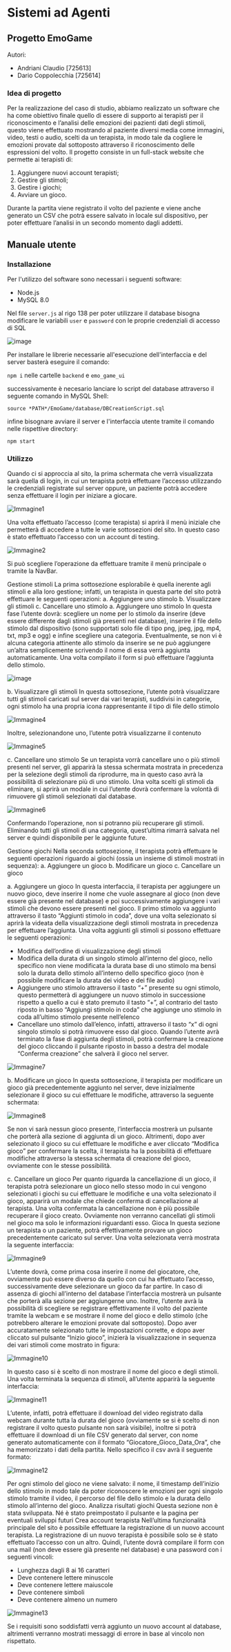 # Sistemi ad Agenti

## Progetto EmoGame

Autori: 
- Andriani Claudio [725613]
- Dario Coppolecchia [725614]

### Idea di progetto
Per la realizzazione del caso di studio, abbiamo realizzato un software che ha come obiettivo finale quello di essere di supporto ai terapisti per il riconoscimento e l’analisi delle emozioni dei pazienti dati degli stimoli, questo viene effettuato mostrando al paziente diversi media come immagini, video, testi o audio, scelti da un terapista, in modo tale da cogliere le emozioni provate dal sottoposto attraverso il riconoscimento delle espressioni del volto. Il progetto consiste in un full-stack website che permette ai terapisti di:
1.	Aggiungere nuovi account terapisti;
2.	Gestire gli stimoli;
3.	Gestire i giochi;
4.	Avviare un gioco.

Durante la partita viene registrato il volto del paziente e viene anche generato un CSV che potrà essere salvato in locale sul dispositivo, per poter effettuare l’analisi in un secondo momento dagli addetti.

## Manuale utente
### Installazione

Per l'utilizzo del software sono necessari i seguenti software:

- Node.js
- MySQL 8.0

Nel file `server.js` al rigo 138 per poter utilizzare il database bisogna modificare le variabili `user` e `password` con le proprie credenziali di accesso di SQL

![image](https://user-images.githubusercontent.com/79840292/206241956-e6b303fa-9af4-4126-94e1-e8e2f9879bc4.png)


Per installare le librerie necessarie all'esecuzione dell'interfaccia e del server basterà eseguire il comando: 

`npm i` nelle cartelle `backend` e `emo_game_ui`

successivamente è necesario lanciare lo script del database attraverso il seguente comando in MySQL Shell:

`source *PATH*/EmoGame/database/DBCreationScript.sql`

infine bisognare avviare il server e l'interfaccia utente tramite il comando nelle rispettive directory:

`npm start`
### Utilizzo

Quando ci si approccia al sito, la prima schermata che verrà visualizzata sarà quella di login, in cui un terapista potrà effettuare l’accesso utilizzando le credenziali registrate sul server oppure, un paziente potrà accedere senza effettuare il login per iniziare a giocare.  

![Immagine1](https://user-images.githubusercontent.com/79840292/205689714-d22d88fd-6ee5-42eb-a3ab-2b0acf4d95e8.png)

Una volta effettuato l’accesso (come terapista) si aprirà il menù iniziale che permetterà di accedere a tutte le varie sottosezioni del sito. In questo caso è stato effettuato l’accesso con un account di testing.

![Immagine2](https://user-images.githubusercontent.com/79840292/205689974-56d82392-45ff-409b-b206-1435d4d98c84.png)

Si può scegliere l’operazione da effettuare tramite il menù principale o tramite la NavBar. 

Gestione stimoli
La prima sottosezione esplorabile è quella inerente agli stimoli e alla loro gestione; infatti, un terapista in questa parte del sito potrà effettuare le seguenti operazioni:
a.	Aggiungere uno stimolo
b.	Visualizzare gli stimoli
c.	Cancellare uno stimolo
a.	Aggiungere uno stimolo
In questa fase l’utente dovrà: scegliere un nome per lo stimolo da inserire (deve essere differente dagli stimoli già presenti nel database), inserire il file dello stimolo dal dispositivo (sono supportati solo file di tipo png, jpeg, jpg, mp4, txt, mp3 e ogg) e infine scegliere una categoria. Eventualmente, se non vi è alcuna categoria attinente allo stimolo da inserire se ne può aggiungere un’altra semplicemente scrivendo il nome di essa verrà aggiunta automaticamente. Una volta compilato il form si può effettuare l’aggiunta dello stimolo. 

![image](https://user-images.githubusercontent.com/79840292/206242658-dedeb4a4-a5fa-43a2-bba6-d70ec2227f5e.png)

b.	Visualizzare gli stimoli
In questa sottosezione, l’utente potrà visualizzare tutti gli stimoli caricati sul server dai vari terapisti, suddivisi in categorie, ogni stimolo ha una propria icona rappresentante il tipo di file dello stimolo

![Immagine4](https://user-images.githubusercontent.com/79840292/205690288-f3a38faa-aff4-4801-a417-e31f9006c194.png)

Inoltre, selezionandone uno, l’utente potrà visualizzarne il contenuto

![Immagine5](https://user-images.githubusercontent.com/79840292/205690390-e98f4512-8aae-44b2-9019-21310b5fabb2.png)

c.	Cancellare uno stimolo
Se un terapista vorrà cancellare uno o più stimoli presenti nel server, gli apparirà la stessa schermata mostrata in precedenza per la selezione degli stimoli da riprodurre, ma in questo caso avrà la possibilità di selezionare più di uno stimolo. Una volta scelti gli stimoli da eliminare, si aprirà un modale in cui l’utente dovrà confermare la volontà di rimuovere gli stimoli selezionati dal database. 


![Immagine6](https://user-images.githubusercontent.com/79840292/205690446-df10c0c0-953e-416a-80c8-b7ef8972253e.png)

Confermando l’operazione, non si potranno più recuperare gli stimoli. Eliminando tutti gli stimoli di una categoria, quest’ultima rimarrà salvata nel server e quindi disponibile per le aggiunte future.

Gestione giochi
Nella seconda sottosezione, il terapista potrà effettuare le seguenti operazioni riguardo ai giochi (ossia un insieme di stimoli mostrati in sequenza):
a. Aggiungere un gioco 
b. Modificare un gioco
c. Cancellare un gioco

a.	Aggiungere un gioco
In questa interfaccia, il terapista per aggiungere un nuovo gioco, deve inserire il nome che vuole assegnare al gioco (non deve essere già presente nel database) e poi successivamente aggiungere i vari stimoli che devono essere presenti nel gioco. Il primo stimolo va aggiunto attraverso il tasto “Aggiunti stimolo in coda”, dove una volta selezionato si aprirà la videata della visualizzazione degli stimoli mostrata in precedenza per effettuare l’aggiunta. Una volta aggiunti gli stimoli si possono effettuare le seguenti operazioni:
-	Modifica dell’ordine di visualizzazione degli stimoli
-	Modifica della durata di un singolo stimolo all’interno del gioco, nello specifico non viene modificata la durata base di uno stimolo ma bensì solo la durata dello stimolo all’interno dello specifico gioco (non è possibile modificare la durata dei video e dei file audio) 
-	Aggiungere uno stimolo attraverso il tasto “+” presente su ogni stimolo, questo permetterà di aggiungere un nuovo stimolo in successione rispetto a quello a cui è stato premuto il tasto “+”, al contrario del tasto riposto in basso “Aggiungi stimolo in coda” che aggiunge uno stimolo in coda all’ultimo stimolo presente nell’elenco
-	Cancellare uno stimolo dall’elenco, infatti, attraverso il tasto “x” di ogni singolo stimolo si potrà rimuovere esso dal gioco.
Quando l’utente avrà terminato la fase di aggiunta degli stimoli, potrà confermare la creazione del gioco cliccando il pulsante riposto in basso a destra del modale “Conferma creazione” che salverà il gioco nel server. 


![Immagine7](https://user-images.githubusercontent.com/79840292/205690551-436a814a-4757-4e6e-9369-7c66301b29e7.png)

b.	Modificare un gioco
In questa sottosezione, il terapista per modificare un gioco già precedentemente aggiunto nel server, deve inizialmente selezionare il gioco su cui effettuare le modifiche, attraverso la seguente schermata:

![Immagine8](https://user-images.githubusercontent.com/79840292/205690679-12840dc1-a803-435c-892d-2af8d82adecd.png)

Se non vi sarà nessun gioco presente, l’interfaccia mostrerà un pulsante che porterà alla sezione di aggiunta di un gioco. Altrimenti, dopo aver selezionato il gioco su cui effettuare le modifiche e aver cliccato “Modifica gioco” per confermare la scelta, il terapista ha la possibilità di effettuare modifiche attraverso la stessa schermata di creazione del gioco, ovviamente con le stesse possibilità.

c.	Cancellare un gioco
Per quanto riguarda la cancellazione di un gioco, il terapista potrà selezionare un gioco nello stesso modo in cui vengono selezionati i giochi su cui effettuare le modifiche e una volta selezionato il gioco, apparirà un modale che chiede conferma di cancellazione al terapista. Una volta confermata la cancellazione non è più possibile recuperare il gioco creato. Ovviamente non verranno cancellati gli stimoli nel gioco ma solo le informazioni riguardanti esso.
Gioca
In questa sezione un terapista o un paziente, potrà effettivamente provare un gioco precedentemente caricato sul server. Una volta selezionata verrà mostrata la seguente interfaccia:

![Immagine9](https://user-images.githubusercontent.com/79840292/205690864-259da969-bd68-4754-98eb-be4de869de6b.png)

L’utente dovrà, come prima cosa inserire il nome del giocatore, che, ovviamente può essere diverso da quello con cui ha effettuato l’accesso, successivamente deve selezionare un gioco da far partire. In caso di assenza di giochi all’interno del database l’interfaccia mostrerà un pulsante che porterà alla sezione per aggiungerne uno. Inoltre, l’utente avrà la possibilità di scegliere se registrare effettivamente il volto del paziente tramite la webcam e se mostrare il nome del gioco e dello stimolo (che potrebbero alterare le emozioni provate dal sottoposto). Dopo aver accuratamente selezionato tutte le impostazioni corrette, e dopo aver cliccato sul pulsante “Inizio gioco”, inizierà la visualizzazione in sequenza dei vari stimoli come mostrato in figura:

![Immagine10](https://user-images.githubusercontent.com/79840292/205690996-415fb0d0-153d-4c06-998b-85520423fe65.png)

In questo caso si è scelto di non mostrare il nome del gioco e degli stimoli. Una volta terminata la sequenza di stimoli, all’utente apparirà la seguente interfaccia:

![Immagine11](https://user-images.githubusercontent.com/79840292/205691145-63ef6ebf-a8e5-4ef1-951b-18f2ccea9e18.png)

L’utente, infatti, potrà effettuare il download del video registrato dalla webcam durante tutta la durata del gioco (ovviamente se si è scelto di non registrare il volto questo pulsante non sarà visibile), inoltre si potrà effettuare il download di un file CSV generato dal server, con nome generato automaticamente con il formato “Giocatore_Gioco_Data_Ora”, che ha memorizzato i dati della partita. Nello specifico il csv avrà il seguente formato:

![Immagine12](https://user-images.githubusercontent.com/79840292/205691261-29e5701f-74cf-475a-9ba7-39f4d9e65e85.png)

Per ogni stimolo del gioco ne viene salvato: il nome, il timestamp dell’inizio dello stimolo in modo tale da poter riconoscere le emozioni per ogni singolo stimolo tramite il video, il percorso del file dello stimolo e la durata dello stimolo all’interno del gioco.
Analizza risultati giochi
Questa sezione non è stata sviluppata. Né è stato preimpostato il pulsante e la pagina per eventuali sviluppi futuri
Crea account terapista
Nell’ultima funzionalità principale del sito è possibile effettuare la registrazione di un nuovo account terapista. La registrazione di un nuovo terapista è possibile solo se è stato effettuato l’accesso con un altro. Quindi, l’utente dovrà compilare il form con una mail (non deve essere già presente nel database) e una password con i seguenti vincoli:
-	Lunghezza dagli 8 ai 16 caratteri
-	Deve contenere lettere minuscole
-	Deve contenere lettere maiuscole
-	Deve contenere simboli
-	Deve contenere almeno un numero

![Immagine13](https://user-images.githubusercontent.com/79840292/205691501-a5b50409-8938-4786-b587-c1068ad3c806.png)

Se i requisiti sono soddisfatti verrà aggiunto un nuovo account al database, altrimenti verranno mostrati messaggi di errore in base al vincolo non rispettato.




